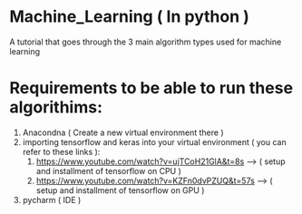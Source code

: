 # Machine_Learning ( In python )

A tutorial that goes through the 3 main algorithm types used for machine learning 

# Requirements to be able to run these algorithims: 

1. Anacondna ( Create a new virtual environment there ) 
2. importing tensorflow and keras into your virtual environment ( you can refer to these links ):
    1. https://www.youtube.com/watch?v=ujTCoH21GlA&t=8s --> ( setup and installment of tensorflow on CPU ) 
    2. https://www.youtube.com/watch?v=KZFn0dvPZUQ&t=57s --> ( setup and installment of tensorflow on GPU )
4. pycharm ( IDE ) 
